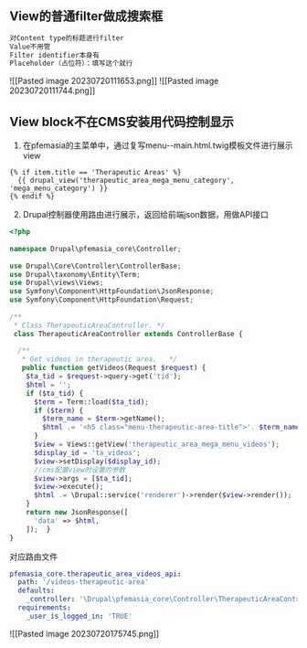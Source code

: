 ## View的普通filter做成搜索框
```php
对Content type的标题进行filter
Value不用管
Filter identifier本身有
Placeholder（占位符）：填写这个就行
```
![[Pasted image 20230720111653.png]]
![[Pasted image 20230720111744.png]]


## View block不在CMS安装用代码控制显示
1. 在pfemasia的主菜单中，通过复写menu--main.html.twig模板文件进行展示view
```twig
{% if item.title == 'Therapeutic Areas' %}  
  {{ drupal_view('therapeutic_area_mega_menu_category', 'mega_menu_category') }}  
{% endif %}
```

2. Drupal控制器使用路由进行展示，返回给前端json数据，用做API接口
```php
<?php  
  
namespace Drupal\pfemasia_core\Controller;  
  
use Drupal\Core\Controller\ControllerBase;  
use Drupal\taxonomy\Entity\Term;  
use Drupal\views\Views;  
use Symfony\Component\HttpFoundation\JsonResponse;  
use Symfony\Component\HttpFoundation\Request;  
  
/**  
 * Class TherapeuticAreaController. */
 class TherapeuticAreaController extends ControllerBase {  
  
  /**  
   * Get videos in therapeutic area.   */  
   public function getVideos(Request $request) {  
    $ta_tid = $request->query->get('tid');  
    $html = '';  
    if ($ta_tid) {  
      $term = Term::load($ta_tid);  
      if ($term) {  
        $term_name = $term->getName();  
        $html .= '<h5 class="menu-therapeutic-area-title">'. $term_name .'</h5>';  
      }  
      $view = Views::getView('therapeutic_area_mega_menu_videos');  
      $display_id = 'ta_videos';  
      $view->setDisplay($display_id); 
      //cms配置view时设置的参数 
      $view->args = [$ta_tid];  
      $view->execute();  
      $html .= \Drupal::service('renderer')->render($view->render());  
    }  
    return new JsonResponse([  
      'data' => $html,  
    ]);  }  
}
```
对应路由文件
```yml
pfemasia_core.therapeutic_area_videos_api:  
  path: '/videos-therapeutic-area'  
  defaults:  
    _controller: '\Drupal\pfemasia_core\Controller\TherapeuticAreaController::getVideos'  
  requirements:  
    _user_is_logged_in: 'TRUE'
```


![[Pasted image 20230720175745.png]]